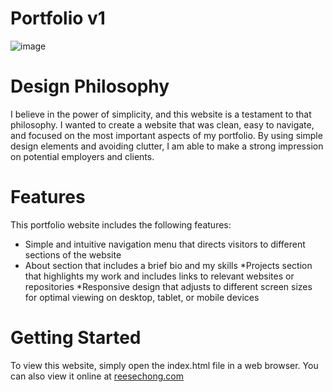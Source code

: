 # Portfolio v1

![image](https://user-images.githubusercontent.com/75395781/229686292-213fefb6-1f57-46f1-9b13-95fbcbcd6443.png)

# Design Philosophy
I believe in the power of simplicity, and this website is a testament to that philosophy. I wanted to create a website that was clean, easy to navigate, and focused on the most important aspects of my portfolio. By using simple design elements and avoiding clutter, I am able to make a strong impression on potential employers and clients.

# Features
This portfolio website includes the following features:

* Simple and intuitive navigation menu that directs visitors to different sections of the website
* About section that includes a brief bio and my skills
*Projects section that highlights my work and includes links to relevant websites or repositories
*Responsive design that adjusts to different screen sizes for optimal viewing on desktop, tablet, or mobile devices

# Getting Started
To view this website, simply open the index.html file in a web browser. You can also view it online at [reesechong.com](https://reesechong.com)
